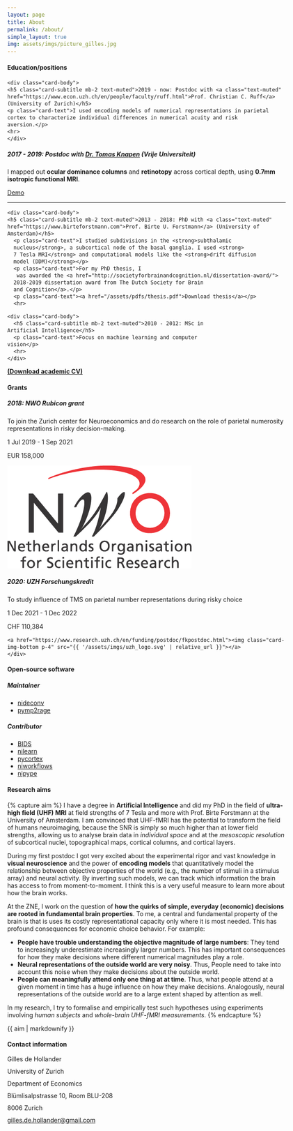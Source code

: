 ```yaml
---
layout: page
title: About
permalink: /about/
simple_layout: true
img: assets/imgs/picture_gilles.jpg
---
```


<div class="card mt-4" style="width: 40rem;">
  <div class="card-header">
    <h4 class="card-title">Education/positions</h4>
  </div>

    <div class="card-body">
    <h5 class="card-subtitle mb-2 text-muted">2019 - now: Postdoc with <a class="text-muted" href="https://www.econ.uzh.ch/en/people/faculty/ruff.html">Prof. Christian C. Ruff</a> (University of Zurich)</h5>
    <p class="card-text">I used encoding models of numerical representations in parietal
    cortex to characterize individual differences in numerical acuity and risk
    aversion.</p>
    <hr>
    </div>  

  <div class="card-body">
  <h5 class="card-subtitle mb-2 text-muted">2017 - 2019: Postdoc with <a class="text-muted" href="https://tknapen.github.io/">Dr. Tomas Knapen</a> (Vrije Universiteit)</h5>
    <p class="card-text">I mapped out <strong>ocular dominance columns</strong> and
    <strong>retinotopy</strong> across cortical depth, using <strong>0.7mm isotropic functional MRI</strong>.</p>
    <p class="card-text"><a href="http://aeneas.labs.vu.nl/odc/sub-06/">Demo</a></p>
    <hr>
  </div>


    <div class="card-body">
    <h5 class="card-subtitle mb-2 text-muted">2013 - 2018: PhD with <a class="text-muted" href="https://www.birteforstmann.com">Prof. Birte U. Forstmann</a> (University of Amsterdam)</h5>
      <p class="card-text">I studied subdivisions in the <strong>subthalamic
      nucleus</strong>, a subcortical node of the basal ganglia. I used <strong>
      7 Tesla MRI</strong> and computational models like the <strong>drift diffusion
      model (DDM)</strong></p>
      <p class="card-text">For my PhD thesis, I
       was awarded the <a href="http://societyforbrainandcognition.nl/dissertation-award/">
      2018-2019 dissertation award from The Dutch Society for Brain
      and Cognition</a>.</p>  
      <p class="card-text"><a href="/assets/pdfs/thesis.pdf">Download thesis</a></p>  
      <hr>
  </div>


    <div class="card-body">
      <h5 class="card-subtitle mb-2 text-muted">2010 - 2012: MSc in Artificial Intelligence</h5>
      <p class="card-text">Focus on machine learning and computer vision</p>
      <hr>
    </div>

<div class="card-body">
<p class="card-text"><a href="/assets/pdfs/cv_gilles_nov2021.pdf"><strong>(Download academic CV)</strong></a></p>
</div>
</div>

<div class="card mt-4" style="width: 40rem;">
<div class="card-header">
<h4 class="card-title">Grants</h4>
</div>
<div class="card-body">
<div class="row mx-auto my-4" style="width: 100%;">
<div class="col-sm-5">
  <div class="card ">
  <div class="card-header">
    <h5 class="card-title">2018: NWO Rubicon grant</h5>
  </div>    
  <div class="card-body">
    <p class="card-text">To join the Zurich center for Neuroeconomics
    and do research on the role of parietal numerosity representations
    in risky decision-making.</p>
        <p class="card-text">1 Jul 2019 - 1 Sep 2021</p>      
    <p class="card-text">EUR 158,000</p>      
  </div>    
  <a href="https://www.nwo.nl/en/researchprogrammes/rubicon">
  <img class="card-img-bottom p-4" src="/assets/imgs/nwo-logo.png">
  </a>
  </div>
</div>
  <div class="col-sm-5">
    <div class="card">
    <div class="card-header">
      <h5 class="card-title">2020: UZH Forschungskredit</h5>
    </div>
      <div class="card-body">
      <p class="card-text">To study influence of TMS on parietal number
          representations during risky choice</p>
          <p class="card-text">1 Dec 2021 - 1 Dec 2022</p>
      <p class="card-text">CHF 110,384</p>      
      </div>

    <a href="https://www.research.uzh.ch/en/funding/postdoc/fkpostdoc.html"><img class="card-img-bottom p-4" src="{{ '/assets/imgs/uzh_logo.svg' | relative_url }}"></a>
    </div>
  </div>

</div>
</div>
</div>


<div class="card mt-4" style="width: 40rem;">
<div class="card-header">
<h4 class="card-title">Open-source software</h4>
</div>
<div class="card-body">
<h5 class="card-subtitle mb-2 text-muted">Maintainer</h5>
<ul>
<li><a href="https://nideconv.readthedocs.io/en/latest/">nideconv</a></li>
<li><a href="https://pymp2rage.readthedocs.io/en/latest/">pymp2rage</a></li>
</ul>

<h5 class="card-subtitle mb-2 text-muted">Contributor</h5>
<ul>
<li><a href="https://bids.neuroimaging.io/">BIDS</a></li>
<li><a href="https://nilearn.github.io/stable/index.html">nilearn</a></li>
<li><a href="https://gallantlab.github.io/pycortex/">pycortex</a></li>
<li><a href="https://www.nipreps.org/niworkflows/master/index.html">niworkflows</a></li>
<li><a href="https://nipype.readthedocs.io/en/latest/">nipype</a></li>
</ul>
</div>
</div>

<div class="card mt-4" style="width: 40rem;">
<div class="card-header">
<h4 class="card-title">Research aims</h4>
</div>
<div class="card-body">

{% capture aim %}
I have a degree in **Artificial Intelligence** and did my PhD in the field of
**ultra-high field (UHF) MRI** at field strengths of 7 Tesla and more
with Prof. Birte Forstmann at the University of Amsterdam.
I am convinced that UHF-fMRI has the potential to transform the field of
humans neuroimaging, because the SNR is simply so much higher than at lower
field strengths, allowing us to analyse brain data in _individual space_ and
at the _mesoscopic resolution_ of subcortical nuclei, topographical maps,
cortical columns, and cortical layers.

During my first postdoc I got very excited about
the experimental rigor and vast knowledge in **visual neuroscience**
and the power of  **encoding models** that quantitatively model the
relationship between objective properties of the world (e.g., the number
of stimuli in a stimulus array) and neural activity. By inverting such
models, we can track which information the brain has access to from
moment-to-moment. I think this is a very useful measure to learn more about
how the brain works.

At the ZNE, I work on the question of **how the quirks of simple,
everyday (economic) decisions are rooted in fundamental brain properties**.
To me, a central and fundamental property of the brain is that is uses its
costly representational capacity only where it is most needed.
This has profound consequences for economic
choice behavior. For example:

-   **People have trouble understanding the objective magnitude of large numbers**:
    They tend to increasingly underestimate increasingly larger numbers.
     This has important consequences for how they make decisions
     where different numerical magnitudes play a role.
-   **Neural representations of the outside world are very noisy**. Thus, People
    need to take into account this noise when they make decisions about the
    outside world.
-   **People can meaningfully attend only one thing at at time**. Thus,
    what people attend at a given moment in time has a huge influence
    on how they make decisions. Analogously, neural representations of the
    outside world are to a large extent shaped by attention as well.

In my research, I try to formalise and empirically test such hypotheses
using experiments involving _human subjects_ and
_whole-brain UHF-fMRI measurements_.
{% endcapture %}

{{ aim | markdownify }}

</div>
</div>

<div class="card mt-4" style="width: 40rem;">
<div class="card-header">
<h4 class="card-title">Contact information</h4>
</div>
<div class="card-body">
<p class="card-text" style="line-height: 1;">Gilles de Hollander  </p>
<p class="card-text" style="line-height: 1;">University of Zurich  </p>
<p class="card-text" style="line-height: 1;">Department of Economics  </p>
<p class="card-text" style="line-height: 1;">Blümlisalpstrasse 10, Room BLU-208  </p>
<p class="card-text" style="line-height: 1;">8006 Zurich  </p>
<p class="card-text" style="line-height: 1;"><a href="mailto:gilles.de.hollander@gmail.com">gilles.de.hollander@gmail.com</a></p>
</div>
</div>
